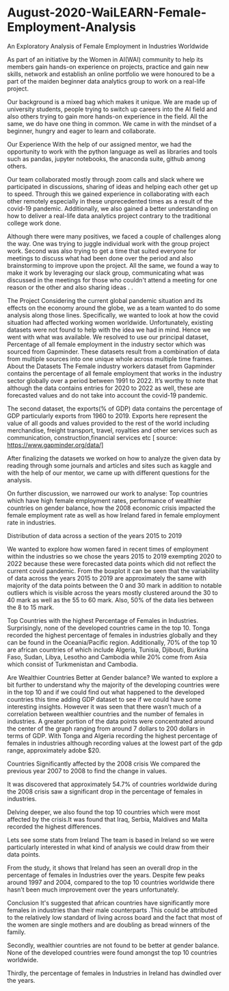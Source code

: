 # August-2020-WaiLEARN-Female-Employment-Analysis

An Exploratory Analysis of Female Employment in Industries Worldwide
 
As part of an initiative by the Women in AI(WAI) community to help its members gain hands-on experience on projects, practice and gain new skills, network and establish an online portfolio we were honoured to be a part of the maiden beginner data analytics group to work on a real-life project.

Our background is a mixed bag which makes it unique. We are made up of university students, people trying to switch up careers into the AI field and also others trying to gain more hands-on experience in the field. All the same, we do have one thing in common. We came in with the mindset of a beginner, hungry and eager to learn and collaborate.

Our Experience
With the help of our assigned mentor, we had the opportunity to work with the python language as well as libraries and tools such as pandas, jupyter notebooks, the anaconda suite, github among others. 

Our team collaborated mostly through zoom calls and slack where we participated in discussions, sharing of ideas and helping each other get up to speed. Through this we gained experience in collaborating with each other remotely especially in these unprecedented times as a result of the covid-19 pandemic. Additionally, we also gained a better understanding on how to deliver a real-life data analytics project contrary to the traditional college work done.

Although there were many positives, we faced a couple of challenges along the way. One was trying to juggle individual work with the group project work. Second was also trying to get a time that suited everyone for meetings to discuss what had been done over the period and also brainstorming to improve upon the project. All the same, we found a way to make it work by leveraging our slack group, communicating what was discussed in the meetings for those who couldn't attend a meeting for one reason or the other and also sharing ideas .
. 
 
The Project
Considering the current global pandemic situation and its effects on the economy around the globe, we as a team wanted to do some analysis along those lines. Specifically, we wanted to look at how the covid situation had affected working women worldwide. Unfortunately, existing datasets were not found to help with the idea we had in mind. Hence we went with what was available. We resolved to use our principal dataset, Percentage of all female employment in the industry sector which was sourced from Gapminder. These datasets result from a combination of data from multiple sources into one unique whole across multiple time frames.
About the Datasets
The Female industry workers dataset from Gapminder contains the percentage of all female employment that works in the industry sector globally over a period between 1991 to 2022. It’s worthy to note that although the data contains entries for 2020 to 2022 as well, these are forecasted values and do not take into account the covid-19 pandemic.

The second dataset, the exports(% of GDP) data contains the percentage of GDP particularly exports from 1960 to 2019. Exports here represent the value of all goods and values provided to the rest of the world including merchandise, freight transport, travel, royalties and other services such as communication, construction,financial services etc
 [ source: https://www.gapminder.org/data/]

 After finalizing the datasets we worked on how to analyze the given data by reading through some journals and articles and sites such as kaggle and with the help of our mentor, we came up with different questions for the analysis. 

On further discussion, we narrowed our work to analyse: Top countries which have high female employment rates, performance of wealthier countries on gender balance, how the 2008 economic crisis impacted the female employment rate as well as how Ireland fared in female employment rate in industries.



Distribution of data across a section of the years 2015 to 2019

We wanted to explore how women fared in recent times of employment within the industries so we chose the years 2015 to 2019 exempting  2020 to 2022 because these were forecasted data points which did not reflect the current covid pandemic. From the boxplot it can be seen that the variability of data across the years 2015 to 2019 are approximately the same with majority of the data points between the 0 and 30 mark in addition to notable outliers which is visible across the years mostly clustered around the 30 to 40 mark as well as the 55 to 60 mark. Also, 50% of the data lies between the 8 to 15 mark.


Top Countries with the highest Percentage of Females in Industries. 
Surprisingly, none of the developed countries came in the top 10. Tonga recorded the highest percentage of females in industries globally and they can be found in the Oceania/Pacific region. Additionally, 70% of the top 10 are african countries of which include Algeria, Tunisia, Djibouti, Burkina Faso, Sudan, Libya, Lesotho and Cambodia while 20% come from Asia which consist of Turkmenistan and Cambodia.


Are Wealthier Countries Better at Gender balance?
We wanted to explore a bit further to understand why the majority of the developing countries were in the top 10 and if we could find out what happened to the developed countries this time adding GDP dataset to see if we could have some interesting insights. However it was seen that there wasn’t much of a correlation between wealthier countries and the number of females in industries.  A greater portion of the data points were concentrated around the center of the graph ranging from around 7 dollars to 200 dollars in terms of GDP. With Tonga and Algeria recording the highest percentage of females in industries although recording values at the lowest part of the gdp range, approximately adobe $20. 




Countries Significantly affected by the 2008 crisis
We compared the previous year 2007 to 2008 to find the change in values.

It was discovered that approximately 54.7% of countries worldwide during the 2008 crisis saw a significant drop in the percentage of females in industries.

Delving deeper, we also found the top 10 countries which were most affected by the crisis.It was found that Iraq, Serbia, Maldives and Malta recorded the highest differences. 



Lets see some stats from Ireland
The team is based in Ireland so we were particularly interested in what kind of analysis we could draw from their data points.

 From the study, it shows that Ireland has seen an overall drop in the percentage of females in Industries over the years. Despite few peaks around 1997 and 2004, compared to the top 10 countries worldwide there hasn’t been much improvement over the years unfortunately.



Conclusion 
It's suggested that african countries have significantly more females in industries than their male counterparts .This  could be attributed to the relatively low standard of living across board and the fact that most of the women are single mothers and are doubling as bread winners of the family.
 
Secondly, wealthier countries are not found to be better at gender balance. None of the developed countries were found amongst the top 10 countries worldwide.

Thirdly, the percentage of females in Industries in Ireland has dwindled over the years.


























